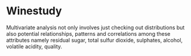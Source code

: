 # Winestudy
 Multivariate analysis not only involves just checking out distributions but also potential relationships, patterns and correlations among these attributes namely  residual sugar, total sulfur dioxide, sulphates,  alcohol, volatile acidity, quality.
